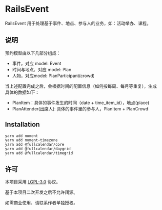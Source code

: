 # RailsEvent

RailsEvent 用于处理基于事件、地点、参与人的业务，如：活动举办、课程。


## 说明

预约模型由以下几部分组成：

* 事件，对应 model: Event
* 时间与地点，对应 model: Plan
* 人物，对应model: PlanParticipant(crowd)

当上述配置完成之后，会根据时间的配置信息（如何按每周、每月等重复），生成具体的数据如下：

* PlanItem：具体的事件发生的时间（date + time_item_id），地点(place)
* PlanAttender(出席人): 具体的事件里的参与人，PlanItem + PlanCrowd


## Installation

```
yarn add moment
yarn add moment-timezone
yarn add @fullcalendar/core
yarn add @fullcalendar/daygrid
yarn add @fullcalendar/timegrid
```


## 许可
本项目采用 [LGPL-3.0](https://opensource.org/licenses/LGPL-3.0) 协议。

基于本项目二次开发之后不允许闭源。

如需商业使用，请联系作者单独授权。

